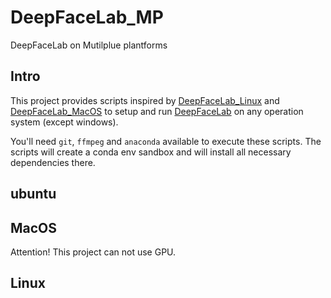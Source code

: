 # DeepFaceLab_MP
DeepFaceLab on Mutilplue plantforms

## Intro

This project provides scripts inspired by [DeepFaceLab_Linux](https://github.com/lbfs/DeepFaceLab_Linux) and [DeepFaceLab_MacOS](https://github.com/lbfs/DeepFaceLab_Linux) to setup and run [DeepFaceLab](https://github.com/iperov/DeepFaceLab) on any operation system (except windows).

You'll need `git`, `ffmpeg` and `anaconda` available to execute these scripts. The scripts will create a conda env sandbox and will install all necessary dependencies there.


## ubuntu


## MacOS

Attention! This project can not use GPU.



## Linux

